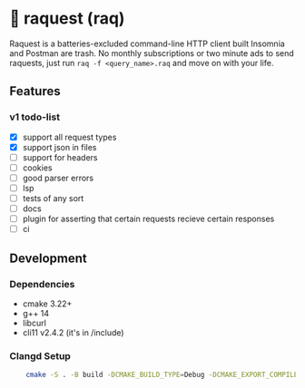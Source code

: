 # 🏓 raquest (raq)

Raquest is a batteries-excluded command-line HTTP client built Insomnia and Postman are trash. No monthly subscriptions or two minute ads to send raquests, just run `raq -f <query_name>.raq` and move on with your life.

## Features

### v1 todo-list
- [x] support all request types
- [x] support json in files
- [ ] support for headers
- [ ] cookies
- [ ] good parser errors
- [ ] lsp
- [ ] tests of any sort
- [ ] docs
- [ ] plugin for asserting that certain requests recieve certain responses
- [ ] ci

## Development

### Dependencies
- cmake 3.22+
- g++ 14
- libcurl
- cli11 v2.4.2 (it's in /include)

### Clangd Setup
```bash
    cmake -S . -B build -DCMAKE_BUILD_TYPE=Debug -DCMAKE_EXPORT_COMPILE_COMMANDS=1
```
